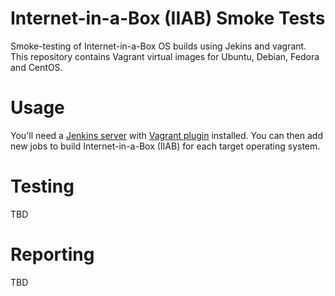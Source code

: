 Internet-in-a-Box (IIAB) Smoke Tests
==============================
Smoke-testing of Internet-in-a-Box OS builds using Jekins and vagrant. This repository contains Vagrant virtual images for Ubuntu, Debian, Fedora and CentOS.

# Usage
You'll need a [Jenkins server](http://jenkins.io/) with [Vagrant plugin](https://wiki.jenkins.io/display/JENKINS/Vagrant-plugin) installed. You can then add new jobs to build Internet-in-a-Box (IIAB) for each target operating system.

# Testing

TBD


# Reporting

TBD
